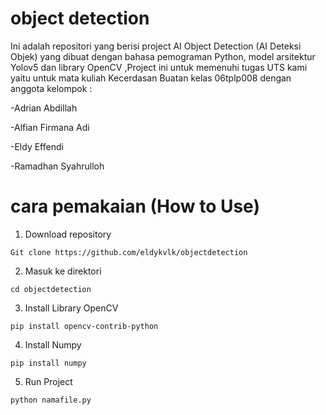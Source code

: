 # object detection
Ini adalah repositori yang berisi project AI Object Detection (AI Deteksi Objek) yang dibuat dengan bahasa pemograman Python, model arsitektur Yolov5 dan library OpenCV
,Project ini untuk memenuhi tugas UTS kami yaitu untuk mata kuliah Kecerdasan Buatan kelas 06tplp008 dengan anggota kelompok :

-Adrian Abdillah

-Alfian Firmana Adi

-Eldy Effendi

-Ramadhan Syahrulloh

# cara pemakaian (How to Use)


1. Download repository
```
Git clone https://github.com/eldykvlk/objectdetection
```

2. Masuk ke direktori
```
cd objectdetection
```

3. Install Library OpenCV
```
pip install opencv-contrib-python
```

4. Install Numpy
```
pip install numpy
```


5. Run Project
```
python namafile.py
```
